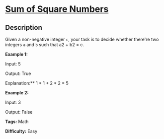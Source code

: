 # [Sum of Square Numbers][title]

## Description

Given a non-negative integer `c`, your task is to decide whether there're two
integers `a` and `b` such that a2 \+ b2 = c.

**Example 1:**  

    
    

Input: 5

Output: True

Explanation:** 1 * 1 + 2 * 2 = 5

    

**Example 2:**  

    
    

Input: 3

Output: False

    


**Tags:** Math

**Difficulty:** Easy

[title]: https://leetcode.com/problems/sum-of-square-numbers
